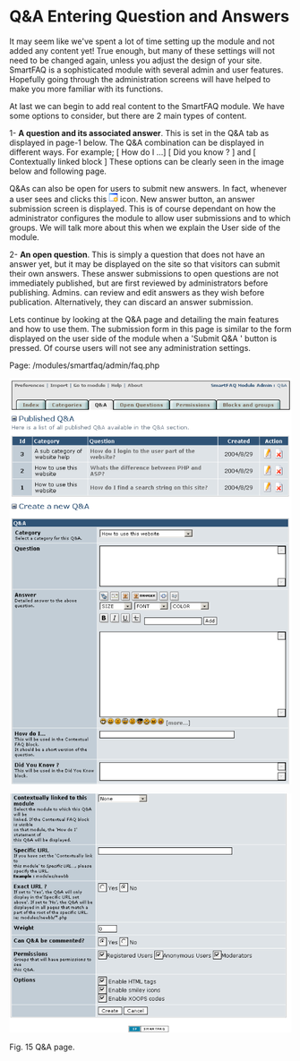 # Q&A Entering Question and Answers

It may seem like we've spent a lot of time setting up the module and not added any content yet! True enough, but many of these settings will not need to be changed again, unless you adjust the design of your site. SmartFAQ is a sophisticated module with several admin and user features. Hopefully going through the administration screens will have helped to make you more familiar with its functions.

At last we can begin to add real content to the SmartFAQ module. We have some options to consider, but there are 2 main types of content.

1- **A question and its associated answer**. This is set in the Q&A tab as displayed in page-1 below. The Q&A combination can be displayed in different ways. For example; \[ How do I ...\] \[ Did you know ? \] and \[ Contextually linked block \] These options can be clearly seen in the image below and following page.

Q&As can also be open for users to submit new answers. In fact, whenever a user sees and clicks this ![](../.gitbook/assets/newanswer.gif) icon. New answer button, an answer submission screen is displayed. This is of course dependant on how the administrator configures the module to allow user submissions and to which groups. We will talk more about this when we explain the User side of the module.

2- **An open question**. This is simply a question that does not have an answer yet, but it may be displayed on the site so that visitors can submit their own answers. These answer submissions to open questions are not immediately published, but are first reviewed by administrators before publishing. Admins. can review and edit answers as they wish before publication. Alternatively, they can discard an answer submission.

Lets continue by looking at the Q&A page and detailing the main features and how to use them. The submission form in this page is similar to the form displayed on the user side of the module when a 'Submit Q&A ' button is pressed. Of course users will not see any administration settings.

Page: /modules/smartfaq/admin/faq.php

 

![](../.gitbook/assets/qa1.png)

![](../.gitbook/assets/qa2.png)

Fig. 15 Q&A page.

